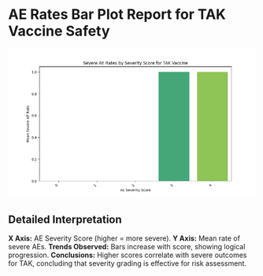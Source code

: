 
# AE Rates Bar Plot Report for TAK Vaccine Safety

![AE Rates Bar](../plots/ae_rates_bar.png)

## Detailed Interpretation
**X Axis:** AE Severity Score (higher = more severe).
**Y Axis:** Mean rate of severe AEs.
**Trends Observed:** Bars increase with score, showing logical progression.
**Conclusions:** Higher scores correlate with severe outcomes for TAK, concluding that severity grading is effective for risk assessment.
